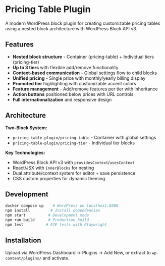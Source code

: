 # Pricing Table Plugin

A modern WordPress block plugin for creating customizable pricing tables using a nested block architecture with WordPress Block API v3.

## Features

- **Nested block structure** - Container (pricing-table) + Individual tiers (pricing-tier)
- **Up to 3 tiers** with flexible add/remove functionality
- **Context-based communication** - Global settings flow to child blocks
- **Unified pricing** - Single price with monthly/yearly billing display
- **Promoted tier** highlighting with customizable accent colors
- **Feature management** - Add/remove features per tier with inheritance
- **Action buttons** positioned below prices with URL controls
- **Full internationalization** and responsive design

## Architecture

**Two-Block System:**

- `pricing-table-plugin/pricing-table` - Container with global settings
- `pricing-table-plugin/pricing-tier` - Individual tier blocks

**Key Technologies:**

- WordPress Block API v3 with `providesContext`/`usesContext`
- React/JSX with `InnerBlocks` for nesting
- Dual attribute/context system for editor + save persistence
- CSS custom properties for dynamic theming

## Development

```bash
docker compose up    # WordPress on localhost:8080
npm install         # Install dependencies
npm start          # Development mode
npm run build      # Production build
npm test          # E2E tests with Playwright
```

## Installation

Upload via WordPress Dashboard → Plugins → Add New, or extract to `wp-content/plugins/` and activate.
